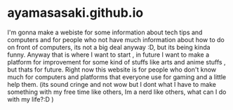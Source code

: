 # ayamasasaki.github.io

I'm gonna make a webiste for some information about tech tips and computers and for
people who not have much information about how to do on front of computers, its
not a big deal anyway :D, but its being kinda funny. Anyway that is where I want
to start , in future I want to make a platform for improvement for some kind of 
stuffs like arts and anime stuffs , but thats for future. Right now this website
is for people who don't know much for computers and platforms that everyone use
for gaming and a little help them. (its sound cringe and not wow but I dont what
I have to make something with my free time like others, Im a nerd like others, 
what can I do with my life?:D )
